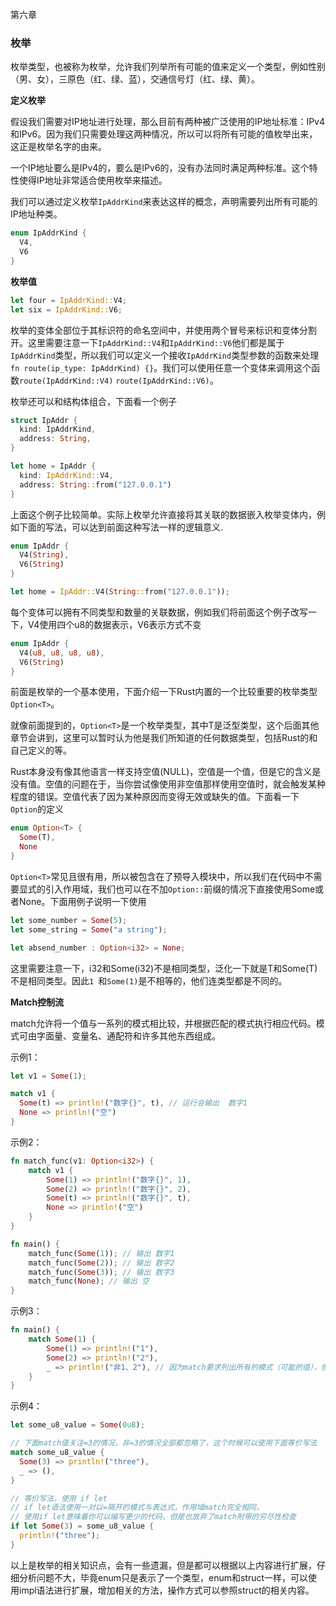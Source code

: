 第六章

### **枚举**

枚举类型，也被称为枚举，允许我们列举所有可能的值来定义一个类型，例如性别（男、女），三原色（红、绿、蓝），交通信号灯（红、绿、黄）。

**定义枚举**

假设我们需要对IP地址进行处理，那么目前有两种被广泛使用的IP地址标准：IPv4和IPv6。因为我们只需要处理这两种情况，所以可以将所有可能的值枚举出来，这正是枚举名字的由来。

一个IP地址要么是IPv4的，要么是IPv6的，没有办法同时满足两种标准。这个特性使得IP地址非常适合使用枚举来描述。

我们可以通过定义枚举`IpAddrKind`来表达这样的概念，声明需要列出所有可能的IP地址种类。

```rust
enum IpAddrKind {
  V4, 
  V6
}
```

**枚举值**

```rust
let four = IpAddrKind::V4;
let six = IpAddrKind::V6;
```

枚举的变体全部位于其标识符的命名空间中，并使用两个冒号来标识和变体分割开。这里需要注意一下`IpAddrKind::V4`和`IpAddrKind::V6`他们都是属于`IpAddrKind`类型，所以我们可以定义一个接收`IpAddrKind`类型参数的函数来处理`fn route(ip_type: IpAddrKind) {}`。我们可以使用任意一个变体来调用这个函数`route(IpAddrKind::V4)` `route(IpAddrKind::V6)`。

枚举还可以和结构体组合，下面看一个例子

```rust
struct IpAddr {
  kind: IpAddrKind,
  address: String,
}

let home = IpAddr {
  kind: IpAddrKind::V4,
  address: String::from("127.0.0.1")
}
```

上面这个例子比较简单。实际上枚举允许直接将其关联的数据嵌入枚举变体内，例如下面的写法，可以达到前面这种写法一样的逻辑意义.

```rust
enum IpAddr {
  V4(String),
  V6(String)
}

let home = IpAddr::V4(String::from("127.0.0.1"));
```

每个变体可以拥有不同类型和数量的关联数据，例如我们将前面这个例子改写一下，V4使用四个u8的数据表示，V6表示方式不变

```rust
enum IpAddr {
  V4(u8, u8, u8, u8),
  V6(String)
}
```

前面是枚举的一个基本使用，下面介绍一下Rust内置的一个比较重要的枚举类型`Option<T>`。

就像前面提到的，`Option<T>`是一个枚举类型，其中T是泛型类型，这个后面其他章节会讲到，这里可以暂时认为他是我们所知道的任何数据类型，包括Rust的和自己定义的等。

Rust本身没有像其他语言一样支持空值(NULL)，空值是一个值，但是它的含义是没有值。空值的问题在于，当你尝试像使用非空值那样使用空值时，就会触发某种程度的错误。空值代表了因为某种原因而变得无效或缺失的值。下面看一下`Option`的定义

```rust
enum Option<T> {
  Some(T),
  None
}
```

`Option<T>`常见且很有用，所以被包含在了预导入模块中，所以我们在代码中不需要显式的引入作用域，我们也可以在不加`Option::`前缀的情况下直接使用Some或者None。下面用例子说明一下使用

```rust
let some_number = Some(5);
let some_string = Some("a string");

let absend_number : Option<i32> = None;
```

这里需要注意一下，i32和Some(i32)不是相同类型，泛化一下就是T和Some(T)不是相同类型。因此`1 `和`Some(1)`是不相等的，他们连类型都是不同的。

**Match控制流**

match允许将一个值与一系列的模式相比较，并根据匹配的模式执行相应代码。模式可由字面量、变量名、通配符和许多其他东西组成。

示例1：

```rust
let v1 = Some(1);

match v1 {
  Some(t) => println!("数字{}", t), // 运行会输出  数字1
  None => println!("空")
}
```

示例2：

```rust
fn match_func(v1: Option<i32>) {
    match v1 {
        Some(1) => println!("数字{}", 1),
        Some(2) => println!("数字{}", 2),
        Some(t) => println!("数字{}", t),
        None => println!("空")
    }
}

fn main() {
    match_func(Some(1)); // 输出 数字1
    match_func(Some(2)); // 输出 数字2
    match_func(Some(3)); // 输出 数字3
    match_func(None); // 输出 空
}
```

示例3：

```rust
fn main() {
    match Some(1) {
        Some(1) => println!("1"),
        Some(2) => println!("2"),
        _ => println!("非1、2"), // 因为match要求列出所有的模式（可能的值），但是因为存在过多的情况，但是我们只关心其中某几个值，其他的都忽略的时候，可以使用下划线 _ 代表其他所有值，包括None
    }
}
```

示例4：

```rust
let some_u8_value = Some(0u8);

// 下面match值关注=3的情况，非=3的情况全部都忽略了，这个时候可以使用下面等价写法
match some_u8_value {
  Some(3) => println!("three"),
  _ => (),
}

// 等价写法，使用 if let
// if let语法使用一对以=隔开的模式与表达式，作用域match完全相同，
// 使用if let意味着你可以编写更少的代码，但是也放弃了match附带的穷尽性检查
if let Some(3) = some_u8_value {
  println!("three");
}
```

以上是枚举的相关知识点，会有一些遗漏，但是都可以根据以上内容进行扩展，仔细分析问题不大，毕竟enum只是表示了一个类型，enum和struct一样，可以使用impl语法进行扩展，增加相关的方法，操作方式可以参照struct的相关内容。